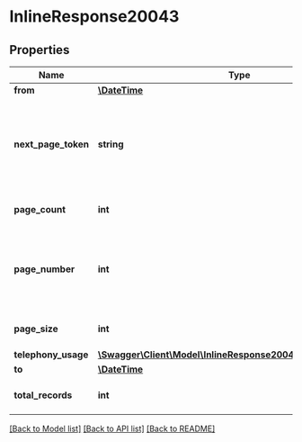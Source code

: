 # InlineResponse20043

## Properties
Name | Type | Description | Notes
------------ | ------------- | ------------- | -------------
**from** | [**\DateTime**](\DateTime.md) | Start date for this report. | [optional] 
**next_page_token** | **string** | The next page token is used to paginate through large result sets. A next page token will be returned whenever the set of available results exceeds the current page size. The expiration period for this token is 15 minutes. | [optional] 
**page_count** | **int** | The number of pages returned for the request made. | [optional] 
**page_number** | **int** | **Deprecated**: This field has been deprecated. Please use the \&quot;next_page_token\&quot; field for pagination instead of this field.  The page number of the current results. | [optional] 
**page_size** | **int** | The number of records returned with a single API call. | [optional] 
**telephony_usage** | [**\Swagger\Client\Model\InlineResponse20043TelephonyUsage[]**](InlineResponse20043TelephonyUsage.md) | Array of telephony objects. | [optional] 
**to** | [**\DateTime**](\DateTime.md) | End date for this report. | [optional] 
**total_records** | **int** | The total number of all the records available across pages. | [optional] 

[[Back to Model list]](../README.md#documentation-for-models) [[Back to API list]](../README.md#documentation-for-api-endpoints) [[Back to README]](../README.md)


